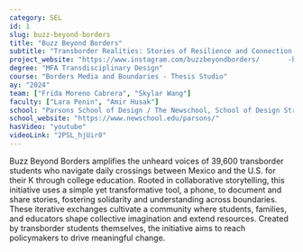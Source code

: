 ```yaml
---
category: SEL
id: 1
slug: buzz-beyond-borders
title: "Buzz Beyond Borders"
subtitle: "Transborder Realities: Stories of Resilience and Connection Across Borders"
project_website: "https://www.instagram.com/buzzbeyondborders/       -https://www.newschool.edu/parsons/profile/frida-moreNO-and-skylar-wang/"
degree: "MFA Transdisciplinary Design"
course: "Borders Media and Boundaries - Thesis Studio"
ay: "2024"
team: ["Frida Moreno Cabrera", "Skylar Wang"]
faculty: ["Lara Penin", "Amir Husak"]
school: "Parsons School of Design / The Newschool, School of Design Strategies, New York, NY, United States of America"
school_website: "https://www.newschool.edu/parsons/"
hasVideo: "youtube"
videoLink: "2PSL_hjUir0"
---
```


Buzz Beyond Borders amplifies the unheard voices of 39,600 transborder students who navigate daily crossings between Mexico and the U.S. for their K through college education. Rooted in collaborative storytelling, this initiative uses a simple yet transformative tool, a phone, to document and share stories, fostering solidarity and understanding across boundaries. These iterative exchanges cultivate a community where students, families, and educators shape collective imagination and extend resources. Created by transborder students themselves, the initiative aims to reach policymakers to drive meaningful change.
